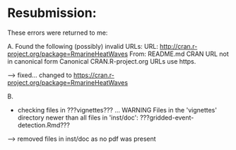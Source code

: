 # Resubmission:

These errors were returned to me:

A.
Found the following (possibly) invalid URLs:
  URL: http://cran.r-project.org/package=RmarineHeatWaves
    From: README.md
    CRAN URL not in canonical form
  Canonical CRAN.R-project.org URLs use https.
  
--> fixed... changed to https://cran.r-project.org/package=RmarineHeatWaves
  
B.
  * checking files in ???vignettes??? ... WARNING
Files in the 'vignettes' directory newer than all files in 'inst/doc':
  ???gridded-event-detection.Rmd???
  
--> removed files in inst/doc as no pdf was present
